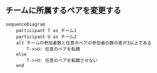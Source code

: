 ## チームに所属するペアを変更する

```mermaid
sequenceDiagram
    participant T as チーム1
    participant U as チーム2
    alt チームの参加者数と任意のペアの参加者の数の差が3以上である
        T->>U: 任意のペアを転籍
    else
        T->>U: 任意のペアを転籍させない
    end
```
